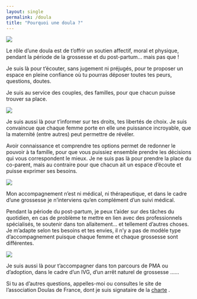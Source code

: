 ```yaml
---
layout: single
permalink: /doula
title: "Pourquoi une doula ?"
---
```





<div class="image-texte odd">
    <div class="image">
        <img src="/assets/images/doula/doula1.png"/>
    </div>
    <div class="texte">
    <div>
    <p>
Le rôle d’une doula est de t’offrir un soutien affectif, moral et physique, pendant la période de la grossesse et du post-partum… mais pas que ! </p><p>
Je suis là pour t’écouter, sans jugement ni préjugés, pour te proposer un espace en pleine confiance où tu pourras déposer toutes tes peurs, questions, doutes.

Je suis au service des couples, des familles, pour que chacun puisse trouver sa place. </p></div>
    </div>
</div>

<div class="image-texte">
    <div class="image">
        <img src="/assets/images/doula/doula2.jpg"/>
    </div>
    <div class="texte"><div>
    <p>
Je suis aussi là pour t’informer sur tes droits, tes libertés de choix. Je suis convaincue que chaque femme porte en elle une puissance incroyable, que la maternité (entre autres) peut permettre de révéler.
</p><p>
Avoir connaissance et comprendre tes options permet de redonner le pouvoir à ta famille, pour que vous puissiez ensemble prendre les décisions qui vous correspondent le mieux. Je ne suis pas là pour prendre la place du co-parent, mais au contraire pour que chacun ait un espace d’écoute et puisse exprimer ses besoins.

</p></div>
</div>
</div>

<div class="image-texte odd">
    <div class="image">
        <img src="/assets/images/doula/doula3.jpg"/>
    </div>
    <div class="texte">
<div>
    <p>
Mon accompagnement n’est ni médical, ni thérapeutique, et dans le cadre d’une grossesse je n’interviens qu’en complément d’un suivi médical. </p><p>
Pendant la période du post-partum, je peux t’aider sur des tâches du quotidien, en cas de problème te mettre en lien avec des professionnels spécialisés, te soutenir dans ton allaitement… et tellement d’autres choses. Je m’adapte selon tes besoins et tes envies, il n’y a pas de modèle type d’accompagnement puisque chaque femme et chaque grossesse sont différentes.</p></div>
    </div>
</div>

<div class="image-texte">
    <div class="image">
        <img src="/assets/images/doula/doula4.jpg"/>
    </div>
    <div class="texte"><div>
    <p>
Je suis aussi là pour t’accompagner dans ton parcours de PMA ou d’adoption, dans le cadre d’un IVG, d’un arrêt naturel de grossesse ……
</p><p>
Si tu as d’autres questions, appelles-moi ou consultes le site de l’association Doulas de France, dont je suis signataire de la <a href="https://doulas.info/association/charte/" target="external">charte</a> . </p></div>
    </div>
</div>

